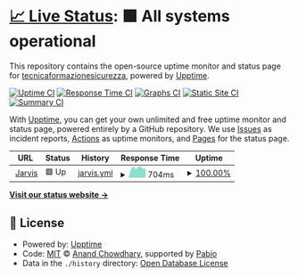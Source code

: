 # [📈 Live Status](https://tecnicaformazionesicurezza.github.io/uptime-jarvis): <!--live status--> **🟩 All systems operational**

This repository contains the open-source uptime monitor and status page for [tecnicaformazionesicurezza](https://tecnicaformazionesicurezza.github.io/uptime-jarvis), powered by [Upptime](https://github.com/upptime/upptime).

[![Uptime CI](https://github.com/tecnicaformazionesicurezza/uptime-jarvis/workflows/Uptime%20CI/badge.svg)](https://github.com/tecnicaformazionesicurezza/uptime-jarvis/actions?query=workflow%3A%22Uptime+CI%22)
[![Response Time CI](https://github.com/tecnicaformazionesicurezza/uptime-jarvis/workflows/Response%20Time%20CI/badge.svg)](https://github.com/tecnicaformazionesicurezza/uptime-jarvis/actions?query=workflow%3A%22Response+Time+CI%22)
[![Graphs CI](https://github.com/tecnicaformazionesicurezza/uptime-jarvis/workflows/Graphs%20CI/badge.svg)](https://github.com/tecnicaformazionesicurezza/uptime-jarvis/actions?query=workflow%3A%22Graphs+CI%22)
[![Static Site CI](https://github.com/tecnicaformazionesicurezza/uptime-jarvis/workflows/Static%20Site%20CI/badge.svg)](https://github.com/tecnicaformazionesicurezza/uptime-jarvis/actions?query=workflow%3A%22Static+Site+CI%22)
[![Summary CI](https://github.com/tecnicaformazionesicurezza/uptime-jarvis/workflows/Summary%20CI/badge.svg)](https://github.com/tecnicaformazionesicurezza/uptime-jarvis/actions?query=workflow%3A%22Summary+CI%22)

With [Upptime](https://upptime.js.org), you can get your own unlimited and free uptime monitor and status page, powered entirely by a GitHub repository. We use [Issues](https://github.com/tecnicaformazionesicurezza/uptime-jarvis/issues) as incident reports, [Actions](https://github.com/tecnicaformazionesicurezza/uptime-jarvis/actions) as uptime monitors, and [Pages](https://tecnicaformazionesicurezza.github.io/uptime-jarvis) for the status page.

<!--start: status pages-->
<!-- This summary is generated by Upptime (https://github.com/upptime/upptime) -->
<!-- Do not edit this manually, your changes will be overwritten -->
<!-- prettier-ignore -->
| URL | Status | History | Response Time | Uptime |
| --- | ------ | ------- | ------------- | ------ |
| <img alt="" src="https://icons.duckduckgo.com/ip3/jarvis.gtsu.org.ico" height="13"> [Jarvis](https://jarvis.gtsu.org) | 🟩 Up | [jarvis.yml](https://github.com/tecnicaformazionesicurezza/uptime-jarvis/commits/HEAD/history/jarvis.yml) | <details><summary><img alt="Response time graph" src="./graphs/jarvis/response-time-week.png" height="20"> 704ms</summary><br><a href="https://tecnicaformazionesicurezza.github.io/uptime-jarvis/history/jarvis"><img alt="Response time 625" src="https://img.shields.io/endpoint?url=https%3A%2F%2Fraw.githubusercontent.com%2Ftecnicaformazionesicurezza%2Fuptime-jarvis%2FHEAD%2Fapi%2Fjarvis%2Fresponse-time.json"></a><br><a href="https://tecnicaformazionesicurezza.github.io/uptime-jarvis/history/jarvis"><img alt="24-hour response time 776" src="https://img.shields.io/endpoint?url=https%3A%2F%2Fraw.githubusercontent.com%2Ftecnicaformazionesicurezza%2Fuptime-jarvis%2FHEAD%2Fapi%2Fjarvis%2Fresponse-time-day.json"></a><br><a href="https://tecnicaformazionesicurezza.github.io/uptime-jarvis/history/jarvis"><img alt="7-day response time 704" src="https://img.shields.io/endpoint?url=https%3A%2F%2Fraw.githubusercontent.com%2Ftecnicaformazionesicurezza%2Fuptime-jarvis%2FHEAD%2Fapi%2Fjarvis%2Fresponse-time-week.json"></a><br><a href="https://tecnicaformazionesicurezza.github.io/uptime-jarvis/history/jarvis"><img alt="30-day response time 651" src="https://img.shields.io/endpoint?url=https%3A%2F%2Fraw.githubusercontent.com%2Ftecnicaformazionesicurezza%2Fuptime-jarvis%2FHEAD%2Fapi%2Fjarvis%2Fresponse-time-month.json"></a><br><a href="https://tecnicaformazionesicurezza.github.io/uptime-jarvis/history/jarvis"><img alt="1-year response time 625" src="https://img.shields.io/endpoint?url=https%3A%2F%2Fraw.githubusercontent.com%2Ftecnicaformazionesicurezza%2Fuptime-jarvis%2FHEAD%2Fapi%2Fjarvis%2Fresponse-time-year.json"></a></details> | <details><summary><a href="https://tecnicaformazionesicurezza.github.io/uptime-jarvis/history/jarvis">100.00%</a></summary><a href="https://tecnicaformazionesicurezza.github.io/uptime-jarvis/history/jarvis"><img alt="All-time uptime 99.94%" src="https://img.shields.io/endpoint?url=https%3A%2F%2Fraw.githubusercontent.com%2Ftecnicaformazionesicurezza%2Fuptime-jarvis%2FHEAD%2Fapi%2Fjarvis%2Fuptime.json"></a><br><a href="https://tecnicaformazionesicurezza.github.io/uptime-jarvis/history/jarvis"><img alt="24-hour uptime 100.00%" src="https://img.shields.io/endpoint?url=https%3A%2F%2Fraw.githubusercontent.com%2Ftecnicaformazionesicurezza%2Fuptime-jarvis%2FHEAD%2Fapi%2Fjarvis%2Fuptime-day.json"></a><br><a href="https://tecnicaformazionesicurezza.github.io/uptime-jarvis/history/jarvis"><img alt="7-day uptime 100.00%" src="https://img.shields.io/endpoint?url=https%3A%2F%2Fraw.githubusercontent.com%2Ftecnicaformazionesicurezza%2Fuptime-jarvis%2FHEAD%2Fapi%2Fjarvis%2Fuptime-week.json"></a><br><a href="https://tecnicaformazionesicurezza.github.io/uptime-jarvis/history/jarvis"><img alt="30-day uptime 99.94%" src="https://img.shields.io/endpoint?url=https%3A%2F%2Fraw.githubusercontent.com%2Ftecnicaformazionesicurezza%2Fuptime-jarvis%2FHEAD%2Fapi%2Fjarvis%2Fuptime-month.json"></a><br><a href="https://tecnicaformazionesicurezza.github.io/uptime-jarvis/history/jarvis"><img alt="1-year uptime 99.94%" src="https://img.shields.io/endpoint?url=https%3A%2F%2Fraw.githubusercontent.com%2Ftecnicaformazionesicurezza%2Fuptime-jarvis%2FHEAD%2Fapi%2Fjarvis%2Fuptime-year.json"></a></details>

<!--end: status pages-->

[**Visit our status website →**](https://tecnicaformazionesicurezza.github.io/uptime-jarvis)

## 📄 License

- Powered by: [Upptime](https://github.com/upptime/upptime)
- Code: [MIT](./LICENSE) © [Anand Chowdhary](https://anandchowdhary.com), supported by [Pabio](https://pabio.com)
- Data in the `./history` directory: [Open Database License](https://opendatacommons.org/licenses/odbl/1-0/)
